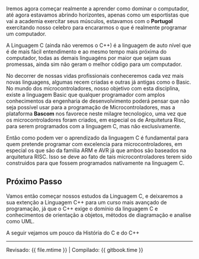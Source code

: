 Iremos agora começar realmente a aprender como dominar o computador, até agora estavamos abrindo horizontes, apenas como um esportistas que vai a academia exercitar seus músculos, estavamos com o **Portugol** exercitando nosso celebro para encararmos o que é realmente programar um computador.

A Linguagem C (ainda não veremos o C++) é a linguagem de auto nível que é de mais fácil entendimento e ao mesmo tempo mais próxima do computador, todas as demais linguagéns por maior que sejam suas promessas, ainda sim não geram o melhor código para um computador.

No decorrer de nossas vidas profissionais conheceremos cada vez mais novas linguagens, algumas recem criadas e outras já antigas como o Basic. No mundo dos microcontroladores, nosso objetivo com esta disciplina, existe a linguagem Basic que qualquer programador com amplos conhecimentos da engenharia de desenvolvimento poderá pensar que não seja possível usar para a programação de Microcontroladores, mas a plataforma **Bascom** nos favorece neste milagre tecnologico, uma vez que os microcontroladores foram criados, em especial os de Arquitetura Risc, para serem programados com a linguagem C, mas não exclusivamente. 

Então como podem ver o aprendizado da linguagem C é fundamental para quem pretende programar com excelencia para microcontroladores, em especial os que são da familia ARM e AVR já que ambos são baseados na arquitetura RISC. Isso se deve ao fato de tais microcontroladores terem sido construidos para que fossem programados nativamente na linguagem C.

## Próximo Passo

Vamos então começar nossos estudos da Linguagem C, e deixaremos a sua extenção a Linguagem C++ para um curso mais avançado de programação, já que o C++ exige o domínio da linguagem C e conhecimentos de orientação a objetos, métodos de diagramação e analise como UML.

A seguir vejamos um pouco da História do C e do C++

---
Revisado: {{ file.mtime }} | Compilado: {{ gitbook.time }}